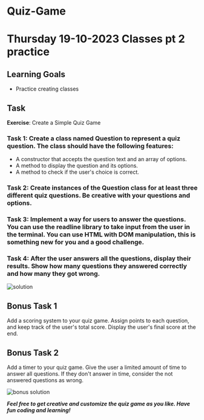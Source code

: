 # Quiz-Game

# Thursday 19-10-2023 Classes pt 2 practice

## Learning Goals

- Practice creating classes

## Task

**Exercise**: Create a Simple Quiz Game

### Task 1: Create a class named Question to represent a quiz question. The class should have the following features:

- A constructor that accepts the question text and an array of options.
- A method to display the question and its options.
- A method to check if the user's choice is correct.

### Task 2: Create instances of the Question class for at least three different quiz questions. Be creative with your questions and options.

### Task 3: Implement a way for users to answer the questions. You can use the readline library to take input from the user in the terminal. You can use HTML with DOM manipulation, this is something new for you and a good challenge.

### Task 4: After the user answers all the questions, display their results. Show how many questions they answered correctly and how many they got wrong.

![solution](solution.gif "solution")

## Bonus Task 1

Add a scoring system to your quiz game. Assign points to each question, and keep track of the user's total score. Display the user's final score at the end.

## Bonus Task 2

Add a timer to your quiz game. Give the user a limited amount of time to answer all questions. If they don't answer in time, consider the not answered questions as wrong.

![bonus solution](bonus-solution.gif "bonus solution")


**_Feel free to get creative and customize the quiz game as you like. Have fun coding and learning!_**

